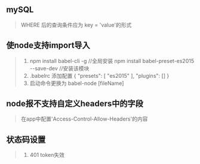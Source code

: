 ## mySQL
> WHERE 后的查询条件应为 key = 'value'的形式

## 使node支持import导入
> 1. npm install babel-cli -g //全局安装
> npm install babel-preset-es2015 --save-dev //安装该模块
> 2. .babelrc 添加配置
> {
>    "presets": [
>        "es2015"
>    ],
>    "plugins": []
> }
> 3. 启动命令更换为 babel-node [fileName]

## node报不支持自定义headers中的字段
> 在app中配置'Access-Control-Allow-Headers'的内容

## 状态码设置
> 1. 401 token失效